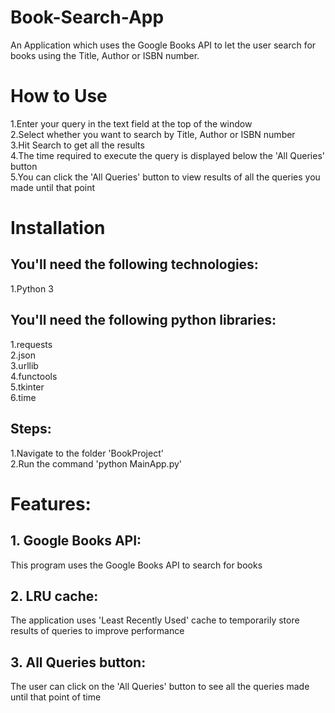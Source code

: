 # Book-Search-App
An Application which uses the Google Books API to let the user search for books using the Title, Author or ISBN number. 

# How to Use
1.Enter your query in the text field at the top of the window\
2.Select whether you want to search by Title, Author or ISBN number\
3.Hit Search to get all the results\
4.The time required to execute the query is displayed below the 'All Queries' button\
5.You can click the 'All Queries' button to view results of all the queries you made until that point

# Installation
## You'll need the following technologies:
1.Python 3

## You'll need the following python libraries:
1.requests\
2.json\
3.urllib\
4.functools\
5.tkinter\
6.time

## Steps:
1.Navigate to the folder 'BookProject'\
2.Run the command 'python MainApp.py'

# Features:
## 1. Google Books API: 
This program uses the Google Books API to search for books
## 2. LRU cache: 
The application uses 'Least Recently Used' cache to temporarily store results of queries to improve performance
## 3. All Queries button:
The user can click on the 'All Queries' button to see all the queries made until that point of time
